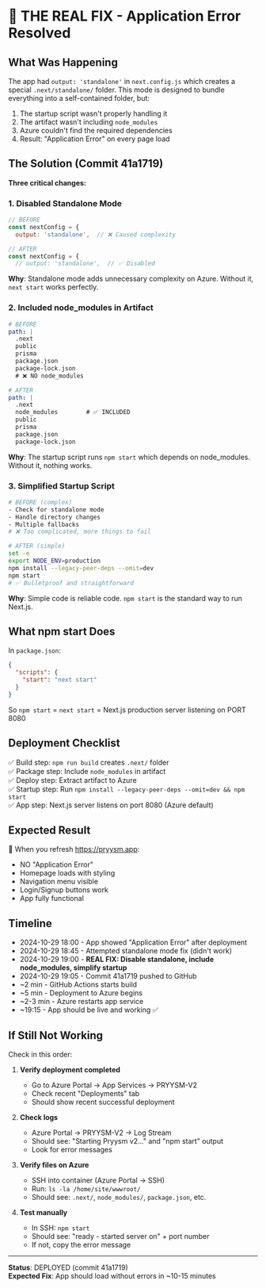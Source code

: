 # 🔧 THE REAL FIX - Application Error Resolved

## What Was Happening
The app had `output: 'standalone'` in `next.config.js` which creates a special `.next/standalone/` folder. This mode is designed to bundle everything into a self-contained folder, but:

1. The startup script wasn't properly handling it
2. The artifact wasn't including `node_modules`
3. Azure couldn't find the required dependencies
4. Result: "Application Error" on every page load

## The Solution (Commit 41a1719)
**Three critical changes:**

### 1. Disabled Standalone Mode
```javascript
// BEFORE
const nextConfig = {
  output: 'standalone',  // ❌ Caused complexity

// AFTER
const nextConfig = {
  // output: 'standalone',  // ✅ Disabled
```

**Why**: Standalone mode adds unnecessary complexity on Azure. Without it, `next start` works perfectly.

### 2. Included node_modules in Artifact
```yaml
# BEFORE
path: |
  .next
  public
  prisma
  package.json
  package-lock.json
  # ❌ NO node_modules

# AFTER
path: |
  .next
  node_modules        # ✅ INCLUDED
  public
  prisma
  package.json
  package-lock.json
```

**Why**: The startup script runs `npm start` which depends on node_modules. Without it, nothing works.

### 3. Simplified Startup Script
```bash
# BEFORE (complex)
- Check for standalone mode
- Handle directory changes
- Multiple fallbacks
# ❌ Too complicated, more things to fail

# AFTER (simple)
set -e
export NODE_ENV=production
npm install --legacy-peer-deps --omit=dev
npm start
# ✅ Bulletproof and straightforward
```

**Why**: Simple code is reliable code. `npm start` is the standard way to run Next.js.

## What npm start Does
In `package.json`:
```json
{
  "scripts": {
    "start": "next start"
  }
}
```

So `npm start` = `next start` = Next.js production server listening on PORT 8080

## Deployment Checklist
✅ Build step: `npm run build` creates `.next/` folder  
✅ Package step: Include `node_modules` in artifact  
✅ Deploy step: Extract artifact to Azure  
✅ Startup step: Run `npm install --legacy-peer-deps --omit=dev && npm start`  
✅ App step: Next.js server listens on port 8080 (Azure default)  

## Expected Result
🎉 When you refresh https://pryysm.app:
- NO "Application Error"
- Homepage loads with styling
- Navigation menu visible
- Login/Signup buttons work
- App fully functional

## Timeline
- 2024-10-29 18:00 - App showed "Application Error" after deployment
- 2024-10-29 18:45 - Attempted standalone mode fix (didn't work)
- 2024-10-29 19:00 - **REAL FIX: Disable standalone, include node_modules, simplify startup**
- 2024-10-29 19:05 - Commit 41a1719 pushed to GitHub
- ~2 min - GitHub Actions starts build
- ~5 min - Deployment to Azure begins
- ~2-3 min - Azure restarts app service
- ~19:15 - App should be live and working ✅

## If Still Not Working

Check in this order:

1. **Verify deployment completed**
   - Go to Azure Portal → App Services → PRYYSM-V2
   - Check recent "Deployments" tab
   - Should show recent successful deployment

2. **Check logs**
   - Azure Portal → PRYYSM-V2 → Log Stream
   - Should see: "Starting Pryysm v2..." and "npm start" output
   - Look for error messages

3. **Verify files on Azure**
   - SSH into container (Azure Portal → SSH)
   - Run: `ls -la /home/site/wwwroot/`
   - Should see: `.next/`, `node_modules/`, `package.json`, etc.

4. **Test manually**
   - In SSH: `npm start`
   - Should see: "ready - started server on" + port number
   - If not, copy the error message

---
**Status**: DEPLOYED (commit 41a1719)  
**Expected Fix**: App should load without errors in ~10-15 minutes

